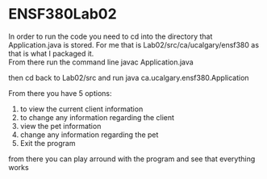 # ENSF380Lab02

In order to run the code you need to cd into the directory that Application.java is stored. For me that is Lab02/src/ca/ucalgary/ensf380 as that is what I packaged it. \
From there run the command line
javac Application.java

then cd back to Lab02/src and run java ca.ucalgary.ensf380.Application

From there you have 5 options:

1. to view the current client information
2. to change any information regarding the client
3. view the pet information
4. change any information regarding the pet
5. Exit the program

from there you can play arround with the program and see that everything works
